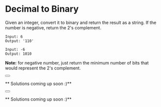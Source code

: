 # Decimal to Binary

Given an integer, convert it to binary and return the result as a string. If the number is negative, return the 2's complement.

<!--sec data-title="Example" data-id="example" data-show=true ces-->
```
Input: 6
Output: '110'

Input: -6
Output: 1010
```

**Note:** for negative number, just return the minimum number of bits that would represent the 2's complement.



<button class="section" target="approach" show="Show solution approach" hide="Hide solution approach"></button>

<!--sec data-title="Solution Approach" data-id="approach" data-show=false ces-->
** Solutions coming up soon :)**
<!--endsec-->

<!--endsec-->

<button class="section" target="solution" show="Show solution" hide="Hide solution"></button>

<!--sec data-title="Solution" data-id="solution" data-show=false ces-->
** Solutions coming up soon :)**
<!--endsec-->
